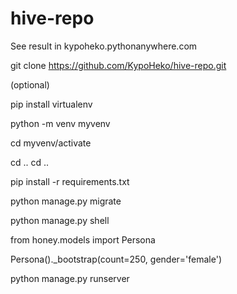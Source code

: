 # hive-repo
See result in kypoheko.pythonanywhere.com

git clone https://github.com/KypoHeko/hive-repo.git

(optional) 

pip install virtualenv

python -m venv myvenv

cd myvenv/activate

cd ..
cd ..



pip install -r requirements.txt

python manage.py migrate

python manage.py shell

from honey.models import Persona

Persona()._bootstrap(count=250, gender='female')

python manage.py runserver
